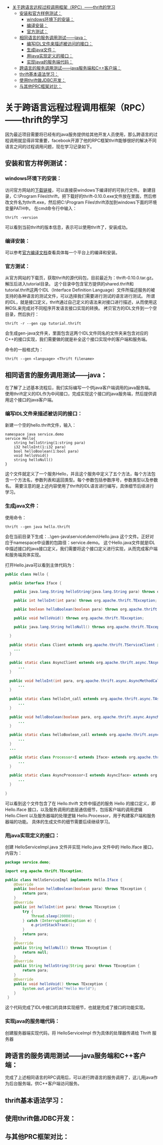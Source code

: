 <!-- TOC -->

- [关于跨语言远程过程调用框架（RPC）——thrift的学习](#关于跨语言远程过程调用框架rpcthrift的学习)
    - [安装和官方样例测试：](#安装和官方样例测试)
        - [windows环境下的安装：](#windows环境下的安装)
        - [编译安装：](#编译安装)
        - [官方测试：](#官方测试)
    - [相同语言的服务调用测试——java：](#相同语言的服务调用测试java)
        - [编写IDL文件来描述被访问的接口：](#编写idl文件来描述被访问的接口)
        - [生成java文件：](#生成java文件)
        - [用java实现定义的接口：](#用java实现定义的接口)
        - [实现java的服务端代码：](#实现java的服务端代码)
    - [跨语言的服务调用测试——java服务端和C++客户端：](#跨语言的服务调用测试java服务端和c客户端)
    - [thrift基本语法学习：](#thrift基本语法学习)
    - [使用thrift做JDBC开发：](#使用thrift做jdbc开发)
    - [与其他PRC框架对比：](#与其他prc框架对比)

<!-- /TOC -->

# 关于跨语言远程过程调用框架（RPC）——thrift的学习

因为最近项目需要将已经有的java服务提供给其他开发人员使用，那么跨语言的过程调用就显得非常重要，facebook开源了他的RPC框架thrift能够很好的解决不同语言之间的过程调用问题，现在学习记录如下。

## 安装和官方样例测试：

### windows环境下的安装：
访问官方网站的[下载链接](http://thrift.apache.org/download)，可以直接获windows下编译好的可执行文件。
新建目录，C:\Program Files\thrift，把下载好的thrift-0.10.0.exe文件放在里面，然后修改文件名为thrift.exe，然后把C:\Program Files\thrift添加到windows下面的环境变量PATH中。
在cmd命令行中输入：
```shell
thrift -version
```
可以看到当前thrift的版本信息，表示可以使用thrift了，安装成功。

### 编译安装：
可以参考[官方编译文档](http://thrift.apache.org/docs/install/)查看具体每一个平台上的编译和安装。

### 官方测试：
从官方网站的下载页，获取thrift的源代码包，目前最近为：thrift-0.10.0.tar.gz。解压后进入tutorial目录。
这个目录中包含官方提供的shared.thrift和tutorial.thrift这两个IDL（Interface Definition Language）文件所描述服务的被支持的各种语言的测试文件，可以选择我们需要进行测试的语言进行测试。
所谓的IDL，就是接口定义，thrift通过自己定义的语法来对接口进行描述，从而使用这种DSL来完成对不同程序开发语言接口实现的转换。
拷贝官方的IDL文件到一个空目录，然后执行：
```shell
thrift -r --gen cpp tutorial.thrift
```
会生成gen-java文件夹，里面包含这两个IDL文件同名的文件夹来包含对应的C++的接口实现，我们需要做的就是补全这个接口实现中的客户端和服务端。

命令的一般格式为：
```shell
thrift --gen <language> <Thrift filename>
```

## 相同语言的服务调用测试——java：
在了解了上述基本流程后，我们实际编写一个供java客户端调用的java服务端。
使用thrift定义的IDL作为中间接口，完成实现这个接口的java服务端，然后提供调用这个接口的java客户端。

### 编写IDL文件来描述被访问的接口：
新建一个空的hello.thrift文件，输入：
```thrift
namespace java service.demo 
service Hello{ 
    string helloString(1:string para) 
    i32 helloInt(1:i32 para) 
    bool helloBoolean(1:bool para) 
    void helloVoid() 
    string helloNull() 
}
```
这个文件就定义了一个服务Hello，并且这个服务中定义了五个方法，每个方法包含一个方法名，参数列表和返回类型。每个参数包括参数序号，参数类型以及参数名。
需要注意的是上述内容使用了thrift的IDL语言进行编写，具体细节后续进行学习。

### 生成java文件：
使用命令：
```shell
thrift --gen java hello.thrift
```
会在当前目录下生成：..\gen-java\service\demo\Hello.java 这个文件。正好对应于namespace中设置的包路径：service.demo。
这个Hello.java文件就是IDL中描述接口的java接口定义，我们需要将这个接口定义进行实现，从而完成客户端和服务端具体实现。

打开Hello.java可以看到主体代码为：
```java
public class Hello {

  public interface Iface {

    public java.lang.String helloString(java.lang.String para) throws org.apache.thrift.TException;

    public int helloInt(int para) throws org.apache.thrift.TException;

    public boolean helloBoolean(boolean para) throws org.apache.thrift.TException;

    public void helloVoid() throws org.apache.thrift.TException;

    public java.lang.String helloNull() throws org.apache.thrift.TException;

  }
  
  public static class Client extends org.apache.thrift.TServiceClient implements Iface {
    ...
  }

  public static class AsyncClient extends org.apache.thrift.async.TAsyncClient implements AsyncIface {
      ...
  }
  
  public void helloInt(int para, org.apache.thrift.async.AsyncMethodCallback<java.lang.Integer> resultHandler) throws org.apache.thrift.TException {
      ...
  }
  
  public static class helloInt_call extends org.apache.thrift.async.TAsyncMethodCall<java.lang.Integer> {
      ...
  }
  
  public void helloBoolean(boolean para, org.apache.thrift.async.AsyncMethodCallback<java.lang.Boolean> resultHandler) throws org.apache.thrift.TException {
      ...
  }

  public static class helloBoolean_call extends org.apache.thrift.async.TAsyncMethodCall<java.lang.Boolean> {
      ...
  }
  ...

  public static class Processor<I extends Iface> extends org.apache.thrift.TBaseProcessor<I> implements org.apache.thrift.TProcessor {
      ...
  }
  
  public static class AsyncProcessor<I extends AsyncIface> extends org.apache.thrift.TBaseAsyncProcessor<I> {
      ...
  }
  
}
```
可以看到这个文件包含了在 Hello.thrift 文件中描述的服务 Hello 的接口定义，即 Hello.Iface 接口，以及服务调用的底层通信细节，包括客户端的调用逻辑 Hello.Client 以及服务器端的处理逻辑 Hello.Processor，用于构建客户端和服务器端的功能。
具体的生成文件的细节需要后续继续学习。

### 用java实现定义的接口：
创建 HelloServiceImpl.java 文件并实现 Hello.java 文件中的 Hello.Iface 接口，内容为：
```java
package service.demo;

import org.apache.thrift.TException;

public class HelloServiceImpl implements Hello.Iface { 
    @Override 
    public boolean helloBoolean(boolean para) throws TException { 
        return para; 
    } 
    @Override 
    public int helloInt(int para) throws TException { 
        try { 
            Thread.sleep(20000); 
        } catch (InterruptedException e) { 
            e.printStackTrace(); 
        } 
        return para; 
    } 
    @Override 
    public String helloNull() throws TException { 
        return null; 
    } 
    @Override 
    public String helloString(String para) throws TException { 
        return para; 
    } 
    @Override 
    public void helloVoid() throws TException { 
        System.out.println("Hello World"); 
    } 
 }
```
这个代码完成了IDL中接口的具体实现细节，也就是完成了接口的功能实现。

### 实现java的服务端代码：
创建服务器端实现代码，将 HelloServiceImpl 作为具体的处理器传递给 Thrift 服务器


## 跨语言的服务调用测试——java服务端和C++客户端：
完成了上述相同语言的RPC调用后，可以进行跨语言的服务调用了，这儿用java作为后台服务端，供C++客户端访问服务。


## thrift基本语法学习：


## 使用thrift做JDBC开发：


## 与其他PRC框架对比：